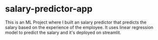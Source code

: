# salary-predictor-app

This is an ML Project where I built an salary predictor that predicts the salary based on the experience of the employee. It uses linear regression model to predict the salary and it's deployed on streamlit.


